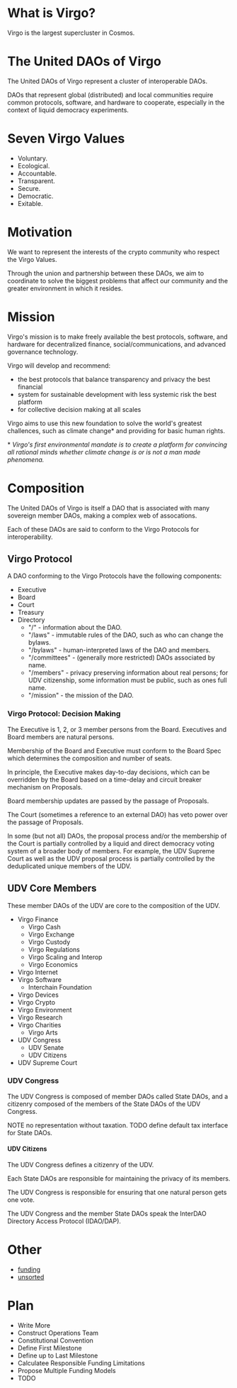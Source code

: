 # What is Virgo?

Virgo is the largest supercluster in Cosmos.

# The United DAOs of Virgo

The United DAOs of Virgo represent a cluster of interoperable DAOs.

DAOs that represent global (distributed) and local communities require common
protocols, software, and hardware to cooperate, especially in the context of
liquid democracy experiments.

# Seven Virgo Values

* Voluntary.
* Ecological.
* Accountable.
* Transparent.
* Secure.
* Democratic.
* Exitable.

# Motivation

We want to represent the interests of the crypto community who respect the
Virgo Values.

Through the union and partnership between these DAOs, we aim to coordinate to
solve the biggest problems that affect our community and the greater
environment in which it resides.

# Mission

Virgo's mission is to make freely available the best protocols, software, and
hardware for decentralized finance, social/communications, and advanced
governance technology.

Virgo will develop and recommend:

 * the best protocols that balance transparency and privacy the best financial
 * system for sustainable development with less systemic risk the best platform
 * for collective decision making at all scales

Virgo aims to use this new foundation to solve the world's greatest challences,
such as climate change\* and providing for basic human rights.

\* _Virgo's first environmental mandate is to create a platform for
convincing all rational minds whether climate change is or is not a man made
phenomena._

# Composition

The United DAOs of Virgo is itself a DAO that is associated with many sovereign
member DAOs, making a complex web of assocations.

Each of these DAOs are said to conform to the Virgo Protocols for
interoperability.

## Virgo Protocol

A DAO conforming to the Virgo Protocols have the following components:

* Executive
* Board
* Court
* Treasury
* Directory
  - "/" - information about the DAO.
  - "/laws" - immutable rules of the DAO, such as who can change the bylaws.
  - "/bylaws" - human-interpreted laws of the DAO and members.
  - "/committees" - (generally more restricted) DAOs associated by name.
  - "/members" - privacy preserving information about real persons; for UDV
    citizenship, some information must be public, such as ones full name.
  - "/mission" - the mission of the DAO.

### Virgo Protocol: Decision Making

The Executive is 1, 2, or 3 member persons from the Board.  Executives and
Board members are natural persons.

Membership of the Board and Executive must conform to the Board Spec which
determines the composition and number of seats.

In principle, the Executive makes day-to-day decisions, which can be overridden
by the Board based on a time-delay and circuit breaker mechanism on Proposals.

Board membership updates are passed by the passage of Proposals.

The Court (sometimes a reference to an external DAO) has veto power over the
passage of Proposals.

In some (but not all) DAOs, the proposal process and/or the membership of the
Court is partially controlled by a liquid and direct democracy voting system of
a broader body of members.  For example, the UDV Supreme Court as well as the
UDV proposal process is partially controlled by the deduplicated unique members
of the UDV.

## UDV Core Members

These member DAOs of the UDV are core to the composition of the UDV.

* Virgo Finance
  - Virgo Cash
  - Virgo Exchange
  - Virgo Custody
  - Virgo Regulations
  - Virgo Scaling and Interop
  - Virgo Economics
* Virgo Internet
* Virgo Software
  - Interchain Foundation
* Virgo Devices
* Virgo Crypto
* Virgo Environment
* Virgo Research
* Virgo Charities
  - Virgo Arts
* UDV Congress 
  - UDV Senate
  - UDV Citizens
* UDV Supreme Court

### UDV Congress

The UDV Congress is composed of member DAOs called State DAOs, and a citizenry
composed of the members of the State DAOs of the UDV Congress.

NOTE no representation without taxation.
TODO define default tax interface for State DAOs.

#### UDV Citizens

The UDV Congress defines a citizenry of the UDV.

Each State DAOs are responsible for maintaining the privacy of its members.

The UDV Congress is responsible for ensuring that one natural person gets one
vote.

The UDV Congress and the member State DAOs speak the InterDAO Directory Access
Protocol (IDAO/DAP). 

# Other

* [funding](/FUNDING.md)
* [unsorted](/UNSORTED.md)

# Plan

* Write More
* Construct Operations Team
* Constitutional Convention
* Define First Milestone
* Define up to Last Milestone
* Calculatee Responsible Funding Limitations
* Propose Multiple Funding Models
* TODO
